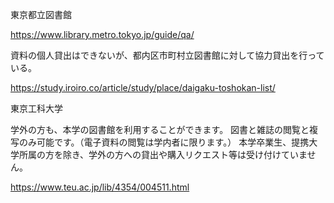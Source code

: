 
東京都立図書館

https://www.library.metro.tokyo.jp/guide/qa/

資料の個人貸出はできないが、都内区市町村立図書館に対して協力貸出を行っている。


https://study.iroiro.co/article/study/place/daigaku-toshokan-list/


東京工科大学

学外の方も、本学の図書館を利用することができます。
図書と雑誌の閲覧と複写のみ可能です。（電子資料の閲覧は学内者に限ります。）
本学卒業生、提携大学所属の方を除き、学外の方への貸出や購入リクエスト等は受け付けていません。

https://www.teu.ac.jp/lib/4354/004511.html

